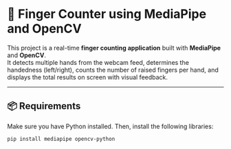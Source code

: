 # 🤚 Finger Counter using MediaPipe and OpenCV

This project is a real-time **finger counting application** built with **MediaPipe** and **OpenCV**.  
It detects multiple hands from the webcam feed, determines the handedness (left/right), counts the number of raised fingers per hand, and displays the total results on screen with visual feedback.

---

## 📦 Requirements

Make sure you have Python installed. Then, install the following libraries:

```bash
pip install mediapipe opencv-python

